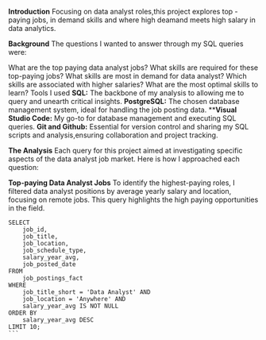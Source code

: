 **Introduction**
Focusing on data analyst roles,this project explores top - paying jobs, in demand skills and where high deamand meets high salary in data analytics.

**Background**
The questions I wanted to answer through my SQL queries were:

What are the top paying data analyst jobs?
What skills are required for these top-paying jobs?
What skills are most in demand for data analyst?
Which skills are associated with higher salaries?
What are the most optimal skills to learn?
Tools I used
**SQL:** The backbone of my analysis to allowing me to query and unearth critical insights.
**PostgreSQL:** The chosen database management system, ideal for handling the job posting data.
****Visual Studio Code:** My go-to for database management and executing SQL queries.
**Git and Github:** Essential for version control and sharing my SQL scripts and analysis,ensuring collaboration and project tracking.

**The Analysis**
Each query for this project aimed at investigating specific aspects of the data analyst job market. Here is how I approached each question:

**Top-paying Data Analyst Jobs**
To identify the highest-paying roles, I filtered data analyst positions by average yearly salary and location, focusing on remote jobs. 
This query highlights the high paying opportunities in the field.

    SELECT
        job_id,
        job_title,                   
        job_location,
        job_schedule_type,
        salary_year_avg,
        job_posted_date
    FROM
        job_postings_fact
    WHERE
        job_title_short = 'Data Analyst' AND
        job_location = 'Anywhere' AND
        salary_year_avg IS NOT NULL
    ORDER BY
        salary_year_avg DESC
    LIMIT 10;
    ```
